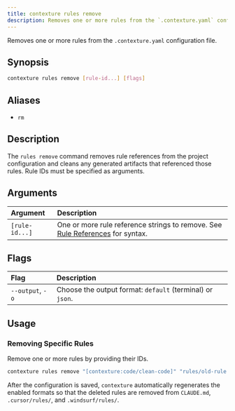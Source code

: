 ```yaml
---
title: contexture rules remove
description: Removes one or more rules from the `.contexture.yaml` configuration file.
---
```

Removes one or more rules from the `.contexture.yaml` configuration file.

## Synopsis

```bash
contexture rules remove [rule-id...] [flags]
```

## Aliases

-   `rm`

## Description

The `rules remove` command removes rule references from the project configuration and cleans any generated artifacts that referenced those rules. Rule IDs must be specified as arguments.

## Arguments

| Argument     | Description                                                                                             |
| :----------- | :------------------------------------------------------------------------------------------------------ |
| `[rule-id...]` | One or more rule reference strings to remove. See [Rule References](../reference/rules/rule-references) for syntax. |

## Flags

| Flag          | Description                                                |
| :------------ | :--------------------------------------------------------- |
| `--output`, `-o` | Choose the output format: `default` (terminal) or `json`. |

## Usage

### Removing Specific Rules

Remove one or more rules by providing their IDs.

```bash
contexture rules remove "[contexture:code/clean-code]" "rules/old-rule.md"
```

After the configuration is saved, `contexture` automatically regenerates the enabled formats so that the deleted rules are removed from `CLAUDE.md`, `.cursor/rules/`, and `.windsurf/rules/`.
